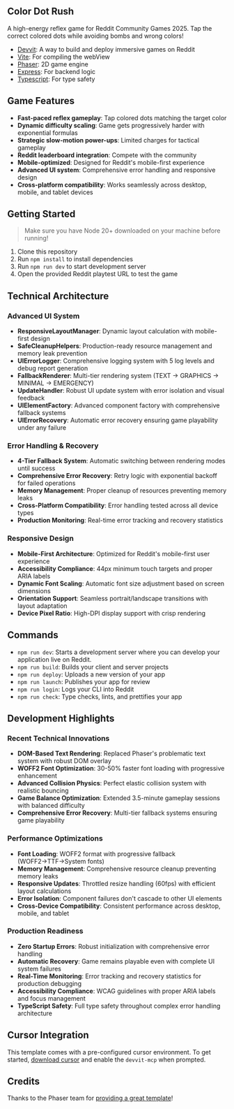 ## Color Dot Rush

A high-energy reflex game for Reddit Community Games 2025. Tap the correct colored dots while avoiding bombs and wrong colors!

- [Devvit](https://developers.reddit.com/): A way to build and deploy immersive games on Reddit
- [Vite](https://vite.dev/): For compiling the webView
- [Phaser](https://phaser.io/): 2D game engine
- [Express](https://expressjs.com/): For backend logic
- [Typescript](https://www.typescriptlang.org/): For type safety

## Game Features

- **Fast-paced reflex gameplay**: Tap colored dots matching the target color
- **Dynamic difficulty scaling**: Game gets progressively harder with exponential formulas
- **Strategic slow-motion power-ups**: Limited charges for tactical gameplay
- **Reddit leaderboard integration**: Compete with the community
- **Mobile-optimized**: Designed for Reddit's mobile-first experience
- **Advanced UI system**: Comprehensive error handling and responsive design
- **Cross-platform compatibility**: Works seamlessly across desktop, mobile, and tablet devices

## Getting Started

> Make sure you have Node 20+ downloaded on your machine before running!

1. Clone this repository
2. Run `npm install` to install dependencies
3. Run `npm run dev` to start development server
4. Open the provided Reddit playtest URL to test the game

## Technical Architecture

### Advanced UI System
- **ResponsiveLayoutManager**: Dynamic layout calculation with mobile-first design
- **SafeCleanupHelpers**: Production-ready resource management and memory leak prevention
- **UIErrorLogger**: Comprehensive logging system with 5 log levels and debug report generation
- **FallbackRenderer**: Multi-tier rendering system (TEXT → GRAPHICS → MINIMAL → EMERGENCY)
- **UpdateHandler**: Robust UI update system with error isolation and visual feedback
- **UIElementFactory**: Advanced component factory with comprehensive fallback systems
- **UIErrorRecovery**: Automatic error recovery ensuring game playability under any failure

### Error Handling & Recovery
- **4-Tier Fallback System**: Automatic switching between rendering modes until success
- **Comprehensive Error Recovery**: Retry logic with exponential backoff for failed operations
- **Memory Management**: Proper cleanup of resources preventing memory leaks
- **Cross-Platform Compatibility**: Error handling tested across all device types
- **Production Monitoring**: Real-time error tracking and recovery statistics

### Responsive Design
- **Mobile-First Architecture**: Optimized for Reddit's mobile-first user experience
- **Accessibility Compliance**: 44px minimum touch targets and proper ARIA labels
- **Dynamic Font Scaling**: Automatic font size adjustment based on screen dimensions
- **Orientation Support**: Seamless portrait/landscape transitions with layout adaptation
- **Device Pixel Ratio**: High-DPI display support with crisp rendering

## Commands

- `npm run dev`: Starts a development server where you can develop your application live on Reddit.
- `npm run build`: Builds your client and server projects
- `npm run deploy`: Uploads a new version of your app
- `npm run launch`: Publishes your app for review
- `npm run login`: Logs your CLI into Reddit
- `npm run check`: Type checks, lints, and prettifies your app

## Development Highlights

### Recent Technical Innovations
- **DOM-Based Text Rendering**: Replaced Phaser's problematic text system with robust DOM overlay
- **WOFF2 Font Optimization**: 30-50% faster font loading with progressive enhancement
- **Advanced Collision Physics**: Perfect elastic collision system with realistic bouncing
- **Game Balance Optimization**: Extended 3.5-minute gameplay sessions with balanced difficulty
- **Comprehensive Error Recovery**: Multi-tier fallback systems ensuring game playability

### Performance Optimizations
- **Font Loading**: WOFF2 format with progressive fallback (WOFF2→TTF→System fonts)
- **Memory Management**: Comprehensive resource cleanup preventing memory leaks
- **Responsive Updates**: Throttled resize handling (60fps) with efficient layout calculations
- **Error Isolation**: Component failures don't cascade to other UI elements
- **Cross-Device Compatibility**: Consistent performance across desktop, mobile, and tablet

### Production Readiness
- **Zero Startup Errors**: Robust initialization with comprehensive error handling
- **Automatic Recovery**: Game remains playable even with complete UI system failures
- **Real-Time Monitoring**: Error tracking and recovery statistics for production debugging
- **Accessibility Compliance**: WCAG guidelines with proper ARIA labels and focus management
- **TypeScript Safety**: Full type safety throughout complex error handling architecture

## Cursor Integration

This template comes with a pre-configured cursor environment. To get started, [download cursor](https://www.cursor.com/downloads) and enable the `devvit-mcp` when prompted.

## Credits

Thanks to the Phaser team for [providing a great template](https://github.com/phaserjs/template-vite-ts)!
